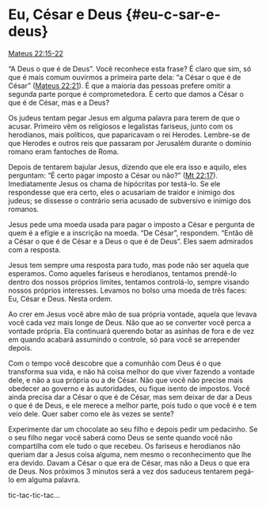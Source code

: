 # Eu, César e Deus {#eu-c-sar-e-deus}

[Mateus 22:15-22](http://bibliaonline.com.br/acf/mt/22/15-22)

“A Deus o que é de Deus”. Você reconhece esta frase? É claro que sim, só que é mais comum ouvirmos a primeira parte dela: “a César o que é de César” ([Mateus 22:21](http://bibliaonline.com.br/acf/mt/22/21)). É que a maioria das pessoas prefere omitir a segunda parte porque é comprometedora. É certo que damos a César o que é de César, mas e a Deus?

Os judeus tentam pegar Jesus em alguma palavra para terem de que o acusar. Primeiro vêm os religiosos e legalistas fariseus, junto com os herodianos, mais políticos, que paparicavam o rei Herodes. Lembre-se de que Herodes e outros reis que passaram por Jerusalém durante o domínio romano eram fantoches de Roma.

Depois de tentarem bajular Jesus, dizendo que ele era isso e aquilo, eles perguntam: “É certo pagar imposto a César ou não?” ([Mt 22:17](http://bibliaonline.com.br/acf/mt/22/17)). Imediatamente Jesus os chama de hipócritas por testá-lo. Se ele respondesse que era certo, eles o acusariam de traidor e inimigo dos judeus; se dissesse o contrário seria acusado de subversivo e inimigo dos romanos.

Jesus pede uma moeda usada para pagar o imposto a César e pergunta de quem é a efígie e a inscrição na moeda. “De César”, respondem. “Então dê a César o que é de César e a Deus o que é de Deus”. Eles saem admirados com a resposta.

Jesus tem sempre uma resposta para tudo, mas pode não ser aquela que esperamos. Como aqueles fariseus e herodianos, tentamos prendê-lo dentro dos nossos próprios limites, tentamos controlá-lo, sempre visando nossos próprios interesses. Levamos no bolso uma moeda de três faces: Eu, César e Deus. Nesta ordem.

Ao crer em Jesus você abre mão de sua própria vontade, aquela que levava você cada vez mais longe de Deus. Não que ao se converter você perca a vontade própria. Ela continuará querendo botar as asinhas de fora e de vez em quando acabará assumindo o controle, só para você se arrepender depois.

Com o tempo você descobre que a comunhão com Deus é o que transforma sua vida, e não há coisa melhor do que viver fazendo a vontade dele, e não a sua própria ou a de César. Não que você não precise mais obedecer ao governo e às autoridades, ou fique isento de impostos. Você ainda precisa dar a César o que é de César, mas sem deixar de dar a Deus o que é de Deus, e ele merece a melhor parte, pois tudo o que você é e tem veio dele. Quer saber como ele às vezes se sente?

Experimente dar um chocolate ao seu filho e depois pedir um pedacinho. Se o seu filho negar você saberá como Deus se sente quando você não compartilha com ele tudo o que recebeu. Os fariseus e herodianos não queriam dar a Jesus coisa alguma, nem mesmo o reconhecimento que lhe era devido. Davam a César o que era de César, mas não a Deus o que era de Deus. Nos próximos 3 minutos será a vez dos saduceus tentarem pegá-lo em alguma palavra.

tic-tac-tic-tac...